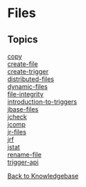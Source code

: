 # Files

<PageHeader />

## Topics

[copy](./copy/README.md)  
[create-file](./create-file/README.md)  
[create-trigger](./create-trigger/README.md)  
[distributed-files](./distributed-files/README.md)  
[dynamic-files](./dynamic-files/README.md)  
[file-integrity](./file-integrity/README.md)  
[introduction-to-triggers](./introduction-to-triggers/README.md)  
[jbase-files](./jbase-files/README.md)  
[jcheck](./jcheck/README.md)  
[jcomp](./jcomp/README.md)  
[jr-files](./jr-files/README.md)  
[jrf](./jrf/README.md)  
[jstat](./jstat/README.md)  
[rename-file](./rename-file/README.md)  
[trigger-api](./trigger-api/README.md)  

[Back to Knowledgebase](./../README.md)

<PageFooter />

